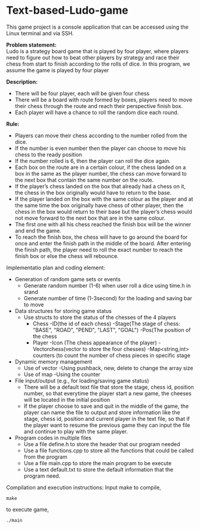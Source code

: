# Text-based-Ludo-game
This game project is a console application that can be accessed using the Linux terminal and via SSH. 

**Problem statement:** <br>
Ludo is a strategy board game that is played by four player, where players need to figure out how to beat other players by strategy and race their chess from start to finish according to the rolls of dice. In this program, we assume the game is played by four player

**Description:** 
* There will be four player, each will be given four chess
* There will be a board with route formed by boxes, players need to move their chess through the route and reach their perspective finish box.
* Each player will have a chance to roll the random dice each round.

**Rule:**
* Players can move their chess according to the number rolled from the dice.
* If the number is even number then the player can choose to move his chess to the ready position
* If the number rolled is 6, then the player can roll the dice again. 
* Each box on the route are in a certain colour, if the chess landed on a box in the same as the player number, the chess can move forward to the next box that contain the same number on the route.
* If the player’s chess landed on the box that already had a chess on it, the chess in the box originally would have to return to the base.
* If the player landed on the box with the same colour as the player and at the same time the box originally have chess of other player, then the chess in the box would return to their base but the player’s chess would not move forward to the next box that are in the same colour.
* The first one with all his chess reached the finish box will be the winner and end the game.
* To reach the finish box, the chess will have to go around the board for once and enter the finish path in the middle of the board. After entering the finish path, the player need to roll the exact number to reach the finish box or else the chess will rebounce.

Implementatio plan and coding element:
* Generation of random game sets or events
    - Generate random number (1-6) when user roll a dice using time.h in srand
    - Generate number of time (1-3second) for the loading and saving bar to move
* Data structures for storing game status
    - Use structs to store the status of the chesses of the 4 players
        - Chess
            -ID(the id of each chess)
            -Stage(The stage of chess: "BASE", "ROAD", "PEND", "LAST", "GOAL")
            -Pos(The position of the chess
        - Player
            -Icon (The chess appearance of the player)
            -Vector<CHESS>chess(vector to store the four chesses)
            -Map<string,int> counters (to count the number of chess pieces in specific stage
* Dynamic memory management
    - Use of vector
        -Using pushback, new, delete to change the array size
    - Use of map
        -Using the counter
* File input/output (e.g., for loading/saving game status)
    - There will be a default text file that store the stage, chess id, position number, so that everytime the player start a new game, the cheeses will be located in the initial position
    - If the player choose to save and quit in the middle of the game, the player can name the file to output and store information like the stage, chess id, position and current player in the text file, so that if the player want to resume the previous game they can input the file and continue to play with the same player.
* Program codes in multiple files
    - Use a file define.h to store the header that our program needed
    - Use a file functions.cpp to store all the functions that could be called from the program
    - Use a file main.cpp to store the main program to be execute
    - Use a text default.txt to store the default information that the program need.
    
Compilation and execution instructions:
Input make to compile,
```
make
```
to execute game,
```
./main
```
